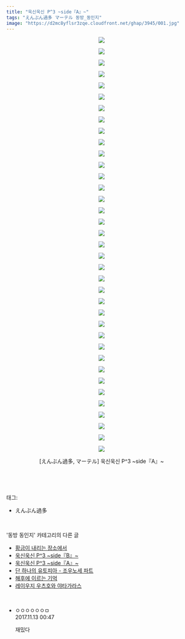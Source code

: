 ```yaml
---
title: "욱신욱신 P^3 ~side『A』~"
tags: "えんぶん過多 マーテル 동방_동인지"
image: "https://d2mc8yflsr3zqe.cloudfront.net/ghap/3945/001.jpg"
---
```

<div class="article">
<p style="text-align: center; clear: none; float: none;"><img src="{{ site.imgserver2 }}/ghap/3945/001.jpg"/></p>
<p style="text-align: center; clear: none; float: none;"><img src="{{ site.imgserver2 }}/ghap/3945/002.jpg"/></p>
<p style="text-align: center; clear: none; float: none;"><img src="{{ site.imgserver2 }}/ghap/3945/003.jpg"/></p>
<p style="text-align: center; clear: none; float: none;"><img src="{{ site.imgserver2 }}/ghap/3945/004.jpg"/></p>
<p style="text-align: center; clear: none; float: none;"><img src="{{ site.imgserver2 }}/ghap/3945/005.jpg"/></p>
<p style="text-align: center; clear: none; float: none;"><img src="{{ site.imgserver2 }}/ghap/3945/006.jpg"/></p>
<p style="text-align: center; clear: none; float: none;"><img src="{{ site.imgserver2 }}/ghap/3945/007.jpg"/></p>
<p style="text-align: center; clear: none; float: none;"><img src="{{ site.imgserver2 }}/ghap/3945/008.jpg"/></p>
<p style="text-align: center; clear: none; float: none;"><img src="{{ site.imgserver2 }}/ghap/3945/009.jpg"/></p>
<p style="text-align: center; clear: none; float: none;"><img src="{{ site.imgserver2 }}/ghap/3945/010.jpg"/></p>
<p style="text-align: center; clear: none; float: none;"><img src="{{ site.imgserver2 }}/ghap/3945/011.jpg"/></p>
<p style="text-align: center; clear: none; float: none;"><img src="{{ site.imgserver2 }}/ghap/3945/012.jpg"/></p>
<p style="text-align: center; clear: none; float: none;"><img src="{{ site.imgserver2 }}/ghap/3945/013.jpg"/></p>
<p style="text-align: center; clear: none; float: none;"><img src="{{ site.imgserver2 }}/ghap/3945/014.jpg"/></p>
<p style="text-align: center; clear: none; float: none;"><img src="{{ site.imgserver2 }}/ghap/3945/015.jpg"/></p>
<p style="text-align: center; clear: none; float: none;"><img src="{{ site.imgserver2 }}/ghap/3945/016.jpg"/></p>
<p style="text-align: center; clear: none; float: none;"><img src="{{ site.imgserver2 }}/ghap/3945/017.jpg"/></p>
<p style="text-align: center; clear: none; float: none;"><img src="{{ site.imgserver2 }}/ghap/3945/018.jpg"/></p>
<p style="text-align: center; clear: none; float: none;"><img src="{{ site.imgserver2 }}/ghap/3945/019.jpg"/></p>
<p style="text-align: center; clear: none; float: none;"><img src="{{ site.imgserver2 }}/ghap/3945/020.jpg"/></p>
<p style="text-align: center; clear: none; float: none;"><img src="{{ site.imgserver2 }}/ghap/3945/021.jpg"/></p>
<p style="text-align: center; clear: none; float: none;"><img src="{{ site.imgserver2 }}/ghap/3945/022.jpg"/></p>
<p style="text-align: center; clear: none; float: none;"><img src="{{ site.imgserver2 }}/ghap/3945/023.jpg"/></p>
<p style="text-align: center; clear: none; float: none;"><img src="{{ site.imgserver2 }}/ghap/3945/024.jpg"/></p>
<p style="text-align: center; clear: none; float: none;"><img src="{{ site.imgserver2 }}/ghap/3945/025.jpg"/></p>
<p style="text-align: center; clear: none; float: none;"><img src="{{ site.imgserver2 }}/ghap/3945/026.jpg"/></p>
<p style="text-align: center; clear: none; float: none;"><img src="{{ site.imgserver2 }}/ghap/3945/027.jpg"/></p>
<p style="text-align: center; clear: none; float: none;"><img src="{{ site.imgserver2 }}/ghap/3945/028.jpg"/></p>
<p style="text-align: center; clear: none; float: none;"><img src="{{ site.imgserver2 }}/ghap/3945/029.jpg"/></p>
<p style="text-align: center; clear: none; float: none;"><img src="{{ site.imgserver2 }}/ghap/3945/030.jpg"/></p>
<p style="text-align: center; clear: none; float: none;"><img src="{{ site.imgserver2 }}/ghap/3945/031.jpg"/></p>
<p style="text-align: center; clear: none; float: none;"><img src="{{ site.imgserver2 }}/ghap/3945/032.jpg"/></p>
<p style="text-align: center; clear: none; float: none;"><img src="{{ site.imgserver2 }}/ghap/3945/033.jpg"/></p>
<p style="text-align: center; clear: none; float: none;"><img src="{{ site.imgserver2 }}/ghap/3945/034.jpg"/></p>
<p style="text-align: center; clear: none; float: none;"><img src="{{ site.imgserver2 }}/ghap/3945/035.jpg"/></p>
<p style="text-align: center; clear: none; float: none;"><img src="{{ site.imgserver2 }}/ghap/3945/036.jpg"/></p>
<p style="text-align: center; clear: none; float: none;"><img src="{{ site.imgserver2 }}/ghap/3945/037.jpg"/></p>
<p style="text-align: center; clear: none; float: none;">[えんぶん過多, マーテル] 욱신욱신 P^3 ~side『A』~</p>
<p><br/></p>
</div><br/>
<div class="tagTrail">
<p>태그: </p>
<ul>
<li>えんぶん過多</li>
</ul>
</div><br/>
<div class="another">
<p>'동방 동인지' 카테고리의 다른 글</p>
<ul>
<li><a href="/ghap_3947">황금이 내리는 장소에서</a></li>
<li><a href="/ghap_3946">욱신욱신 P^3 ~side『B』~</a></li>
<li><a href="/ghap_3945">욱신욱신 P^3 ~side『A』~</a></li>
<li><a href="/ghap_3944">단 하나의 유토피아 - 조우노세 파트</a></li>
<li><a href="/ghap_3943">해후에 이르는 기억</a></li>
<li><a href="/ghap_3942">레이우지 우츠호와 야타가라스</a></li>
</ul>
</div><br/>
<div class="cb_module cb_fluid">
<div class="cb_wrt cb_profile">
<div class="comment">
<ul>
<li class="cb_thumb_off" id="comment15128127">
<div class="cb_comment_area">
<div class="cb_info_area">
<div class="cb_section">
<span class="cb_nick_name">ㅇㅇㅇㅇㅇㅇㅁ</span>
</div>
<div class="cb_section">
<span class="cb_date">2017.11.13 00:47 </span>
</div>
</div>
<div class="cb_dsc_comment">
<p class="cb_dsc">
											재밌다
										</p>
</div>
</div></li>
</ul>
</div>
</div><!-- commentList close -->
</div><br/>
